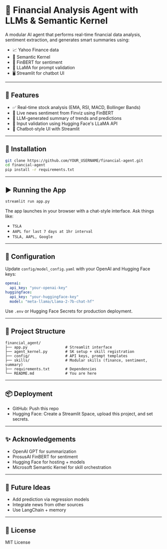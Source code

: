 # 🧠 Financial Analysis Agent with LLMs & Semantic Kernel

A modular AI agent that performs real-time financial data analysis, sentiment extraction, and generates smart summaries using:
- 📈 Yahoo Finance data
- 🧠 Semantic Kernel
- 🤗 FinBERT for sentiment
- 🦙 LLaMA for prompt validation
- 🖥️ Streamlit for chatbot UI

---

## 🚀 Features
- ✅ Real-time stock analysis (EMA, RSI, MACD, Bollinger Bands)
- 📰 Live news sentiment from Finviz using FinBERT
- 🧠 LLM-generated summary of trends and predictions
- 🧪 Input validation using Hugging Face's LLaMA API
- 💬 Chatbot-style UI with Streamlit

---

## 🔧 Installation

```bash
git clone https://github.com/YOUR_USERNAME/financial-agent.git
cd financial-agent
pip install -r requirements.txt
```

---

## ▶️ Running the App

```bash
streamlit run app.py
```
The app launches in your browser with a chat-style interface. Ask things like:
- `TSLA`
- `AAPL for last 7 days at 1hr interval`
- `TSLA, AAPL, Google`

---

## 🔐 Configuration
Update `config/model_config.yaml` with your OpenAI and Hugging Face keys:
```yaml
openai:
  api_key: "your-openai-key"
huggingface:
  api_key: "your-huggingface-key"
  model: "meta-llama/Llama-2-7b-chat-hf"
```

Use `.env` or Hugging Face Secrets for production deployment.

---

## 📁 Project Structure
```
financial_agent/
├── app.py                 # Streamlit interface
├── agent_kernel.py        # SK setup + skill registration
├── config/                # API keys, prompt templates
├── skills/                # Modular skills (finance, sentiment, summary)
├── requirements.txt       # Dependencies
└── README.md              # You are here
```

---

## 📦 Deployment
- GitHub: Push this repo
- Hugging Face: Create a Streamlit Space, upload this project, and set secrets.

---

## ✨ Acknowledgements
- OpenAI GPT for summarization
- ProsusAI FinBERT for sentiment
- Hugging Face for hosting + models
- Microsoft Semantic Kernel for skill orchestration

---

## 🧪 Future Ideas
- Add prediction via regression models
- Integrate news from other sources
- Use LangChain + memory

---

## 📜 License
MIT License
